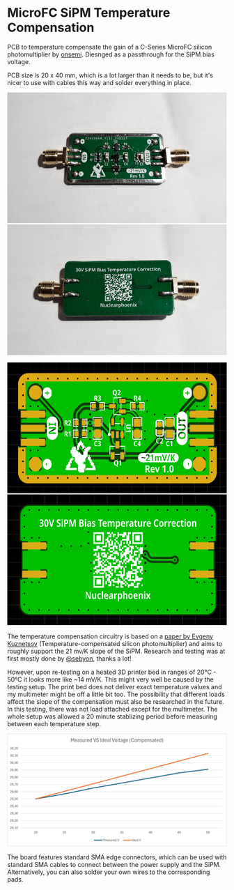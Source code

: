 # MicroFC SiPM Temperature Compensation

PCB to temperature compensate the gain of a C-Series MicroFC silicon photomultiplier by [onsemi](https://www.onsemi.com/pdf/datasheet/microc-series-d.pdf). Diesnged as a passthrough for the SiPM bias voltage.

PCB size is 20 x 40 mm, which is a lot larger than it needs to be, but it's nicer to use with cables this way and solder everything in place.

<p align="center">
  <img alt="Front Side PCB" title="Front Side PCB" src="docs/pcb_front_photo.jpg" height="300px">
  <img alt="Back Side PCB" title="Back Side PCB" src="docs/pcb_back_photo.jpg" height="300px">
</p>

<p align="center">
  <img alt="Front Side PCB Rendering" title="Front Side PCB Rendering" src="docs/pcb_front.png" height="300px">
  <img alt="Back Side PCB Rendering" title="Back Side PCB Rendering" src="docs/pcb_back.png" height="300px">
</p>

The temperature compensation circuitry is based on a [paper by Evgeny Kuznetsov](https://doi.org/10.1016/j.nima.2017.11.060) (Temperature-compensated silicon photomultiplier) and aims to roughly support the 21 mv/K slope of the SiPM. Research and testing was at first mostly done by [@sebyon](https://github.com/sebyon), thanks a lot!

However, upon re-testing on a heated 3D printer bed in ranges of 20°C - 50°C it looks more like ~14 mV/K. This might very well be caused by the testing setup. The print bed does not deliver exact temperature values and my multimeter might be off a little bit too. The possibility that different loads affect the slope of the compensation must also be researched in the future. In this testing, there was not load attached except for the multimeter. The whole setup was allowed a 20 minute stablizing period before measuring between each temperature step.

![Results Plot](docs/results.png)

The board features standard SMA edge connectors, which can be used with standard SMA cables to connect between the power supply and the SiPM. Alternatively, you can also solder your own wires to the corresponding pads.
